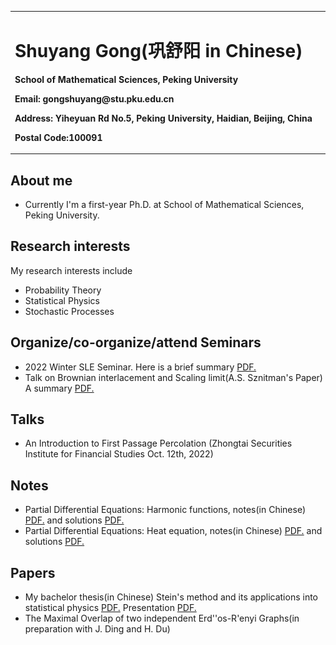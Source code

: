 <table border="0">
  <tr>
    <td width="100%">
      <h1>Shuyang Gong(巩舒阳 in Chinese)</h1>
      <p><b>School of Mathematical Sciences, Peking University</b></p>
      <p><b>Email: gongshuyang@stu.pku.edu.cn</b></p>
      <p><b>Address: Yiheyuan Rd No.5, Peking University, Haidian, Beijing, China</b></p>
      <p><b>Postal Code:100091</b></p>
    </td>
    <td width="25%">
      <img src="/tc.JPG" width="100%">
    </td>
  </tr>
</table>


## About me
- Currently I'm a first-year Ph.D. at School of Mathematical Sciences, Peking University.

## Research interests
My research interests include
- Probability Theory
- Statistical Physics
- Stochastic Processes

## Organize/co-organize/attend Seminars
- 2022 Winter SLE Seminar. Here is a brief summary
<a href="https://GongMathProba.github.io/SLE Winter 2022.pdf" target="_blank">PDF.</a>
- Talk on Brownian interlacement and Scaling limit(A.S. Sznitman's Paper) A summary
<a href="https://GongMathProba.github.io/Brownian_Interlacement.pdf" target="_blank">PDF.</a>

## Talks
- An Introduction to First Passage Percolation (Zhongtai Securities Institute for Financial Studies Oct. 12th, 2022)

## Notes
- Partial Differential Equations: Harmonic functions, notes(in Chinese)
<a href="https://GongMathProba.github.io/第二章 位势方程.pdf" target="_blank">PDF.</a> and solutions 
<a href="https://GongMathProba.github.io/第二章习题.pdf" target="_blank">PDF.</a>
- Partial Differential Equations: Heat equation, notes(in Chinese)
<a href="https://GongMathProba.github.io/第三章 热方程.pdf" target="_blank">PDF.</a> and solutions 
<a href="https://GongMathProba.github.io/第三章习题.pdf" target="_blank">PDF.</a>

## Papers
- My bachelor thesis(in Chinese) Stein's method and its applications into statistical physics
<a href="https://GongMathProba.github.io/毕业论文终稿.pdf" target="_blank">PDF.</a>
Presentation 
<a href="https://GongMathProba.github.io/bachelor thesis presentation.pdf" target="_blank">PDF.</a>
- The Maximal Overlap of two independent Erd\''os-R\'enyi Graphs(in preparation with J. Ding and H. Du)

